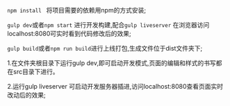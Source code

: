 
`npm install ` 将项目需要的依赖用npm的方式安装;

`gulp dev`或者`npm start` 进行开发构建,配合`gulp liveserver` 在浏览器访问localhost:8080可实时看到代码修改后的效果;

`gulp build`或者`npm run build`进行上线打包,生成文件位于dist文件夹下;


1.在文件夹根目录下运行gulp dev,即可启动开发模式,页面的编辑和样式的书写都在src目录下进行。

2.运行gulp liveserver 可启动开发服务器插进,访问localhost:8080查看页面实时改动后的效果;


